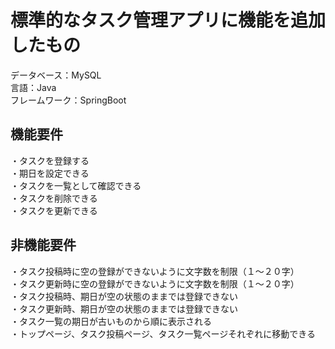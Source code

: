 # 標準的なタスク管理アプリに機能を追加したもの
データベース：MySQL<br>
言語：Java<br>
フレームワーク：SpringBoot<br>

## 機能要件
・タスクを登録する<br>
・期日を設定できる<br>
・タスクを一覧として確認できる<br>
・タスクを削除できる<br>
・タスクを更新できる<br>

## 非機能要件
・タスク投稿時に空の登録ができないように文字数を制限（１〜２０字）<br>
・タスク更新時に空の登録ができないように文字数を制限（１〜２０字）<br>
・タスク投稿時、期日が空の状態のままでは登録できない<br>
・タスク更新時、期日が空の状態のままでは登録できない<br>
・タスク一覧の期日が古いものから順に表示される<br>
・トップページ、タスク投稿ページ、タスク一覧ページそれぞれに移動できる <br>
